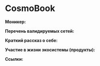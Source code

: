 # CosmoBook

**Моникер:**&#x20;

**Перечень валидируемых сетей:**



**Краткий рассказ о себе:**



**Участие в жизни экосистемы (продукты):**



**Ссылки:**

